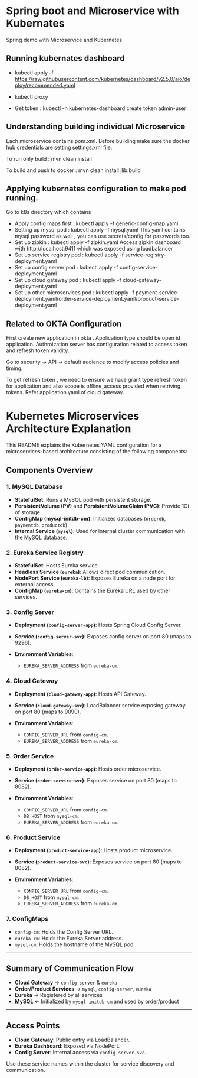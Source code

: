 # Spring boot and Microservice with Kubernates 
Spring demo with Microservice and Kubernetes


## Running kubernates dashboard
- kubectl apply -f https://raw.githubusercontent.com/kubernetes/dashboard/v2.5.0/aio/deploy/recommended.yaml

- kubectl proxy

- Get token : kubectl -n kubernetes-dashboard create token admin-user

## Understanding building individual Microservice

Each microservice contains pom.xml. Before building make sure the docker hub credentials are setting settings.xml file.

To run only build : mvn clean install

To build and push to docker : mvn clean install jlib:build

## Applying kubernates configuration to make pod running.

Go to k8s directory which contains 
- Apply config maps first : kubectl apply -f generic-config-map.yaml
- Setting up mysql pod : kubectl apply -f mysql.yaml
This yaml contains mysql password as well , you can use secrets/config for passwords too.
- Set up zipkin : kubectl apply -f zipkin.yaml
Access zipkin dashboard with http://localhost:9411 which was exposed using loadbalancer
- Set up service registry pod : kubectl apply -f service-registry-deployment.yaml
- Set up config server pod : kubectl apply -f config-service-deployment.yaml
- Set up cloud gateway pod : kubectl apply -f cloud-gateway-deployment.yaml
- Set up other microservices pod : kubectl apply -f payment-service-deployment.yaml/order-service-deployment.yaml/product-service-deployment.yaml

## Related to OKTA Configuration
First create new application in okta . Application type should be open id application.
Authroization server has configuration related to access token and refresh token validity. 

Go to security -> API -> default audience to modify access policies and timing.

To get refresh token , we need to ensure we have grant type refresh token for application and also scope is offline_access provided when retriving tokens. Refer application yaml of cloud gateway.



# Kubernetes Microservices Architecture Explanation

This README explains the Kubernetes YAML configuration for a microservices-based architecture consisting of the following components:

## Components Overview

### 1. **MySQL Database**

* **StatefulSet**: Runs a MySQL pod with persistent storage.
* **PersistentVolume (PV)** and **PersistentVolumeClaim (PVC)**: Provide 1Gi of storage.
* **ConfigMap (mysql-initdb-cm)**: Initializes databases (`orderdb`, `paymentdb`, `productdb`).
* **Internal Service (`mysql`)**: Used for internal cluster communication with the MySQL database.

### 2. **Eureka Service Registry**

* **StatefulSet**: Hosts Eureka service.
* **Headless Service (`eureka`)**: Allows direct pod communication.
* **NodePort Service (`eureka-lb`)**: Exposes Eureka on a node port for external access.
* **ConfigMap (`eureka-cm`)**: Contains the Eureka URL used by other services.

### 3. **Config Server**

* **Deployment (`config-server-app`)**: Hosts Spring Cloud Config Server.
* **Service (`config-server-svc`)**: Exposes config server on port 80 (maps to 9296).
* **Environment Variables**:

  * `EUREKA_SERVER_ADDRESS` from `eureka-cm`.

### 4. **Cloud Gateway**

* **Deployment (`cloud-gateway-app`)**: Hosts API Gateway.
* **Service (`cloud-gateway-svc`)**: LoadBalancer service exposing gateway on port 80 (maps to 9090).
* **Environment Variables**:

  * `CONFIG_SERVER_URL` from `config-cm`.
  * `EUREKA_SERVER_ADDRESS` from `eureka-cm`.

### 5. **Order Service**

* **Deployment (`order-service-app`)**: Hosts order microservice.
* **Service (`order-service-svc`)**: Exposes service on port 80 (maps to 8082).
* **Environment Variables**:

  * `CONFIG_SERVER_URL` from `config-cm`.
  * `DB_HOST` from `mysql-cm`.
  * `EUREKA_SERVER_ADDRESS` from `eureka-cm`.

### 6. **Product Service**

* **Deployment (`product-service-app`)**: Hosts product microservice.
* **Service (`product-service-svc`)**: Exposes service on port 80 (maps to 8082).
* **Environment Variables**:

  * `CONFIG_SERVER_URL` from `config-cm`.
  * `DB_HOST` from `mysql-cm`.
  * `EUREKA_SERVER_ADDRESS` from `eureka-cm`.

### 7. **ConfigMaps**

* `config-cm`: Holds the Config Server URL.
* `eureka-cm`: Holds the Eureka Server address.
* `mysql-cm`: Holds the hostname of the MySQL pod.

---

## Summary of Communication Flow

* **Cloud Gateway** → `config-server` & `eureka`
* **Order/Product Services** → `mysql`, `config-server`, `eureka`
* **Eureka** → Registered by all services
* **MySQL** ← Initialized by `mysql-initdb-cm` and used by order/product

---

## Access Points

* **Cloud Gateway**: Public entry via LoadBalancer.
* **Eureka Dashboard**: Exposed via NodePort.
* **Config Server**: Internal access via `config-server-svc`.

Use these service names within the cluster for service discovery and communication.

